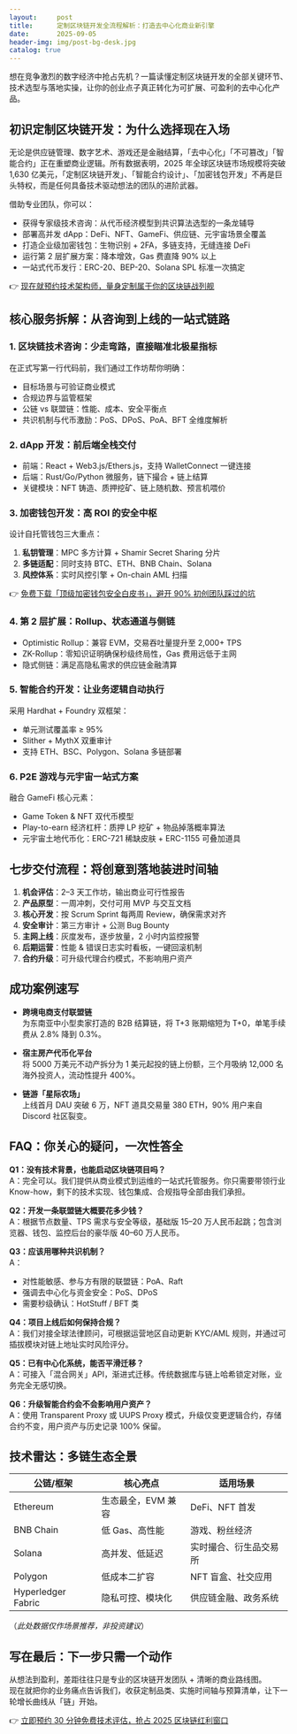 ```yaml
---
layout:     post
title:      定制区块链开发全流程解析：打造去中心化商业新引擎
date:       2025-09-05
header-img: img/post-bg-desk.jpg
catalog: true
---
```


想在竞争激烈的数字经济中抢占先机？一篇读懂定制区块链开发的全部关键环节、技术选型与落地实操，让你的创业点子真正转化为可扩展、可盈利的去中心化产品。

## 初识定制区块链开发：为什么选择现在入场

无论是供应链管理、数字艺术、游戏还是金融结算，「去中心化」「不可篡改」「智能合约」正在重塑商业逻辑。所有数据表明，2025 年全球区块链市场规模将突破 1,630 亿美元，「定制区块链开发」、「智能合约设计」、「加密钱包开发」不再是巨头特权，而是任何具备技术驱动想法的团队的进阶武器。

借助专业团队，你可以：

- 获得专家级技术咨询：从代币经济模型到共识算法选型的一条龙辅导  
- 部署高并发 dApp：DeFi、NFT、GameFi、供应链、元宇宙场景全覆盖  
- 打造企业级加密钱包：生物识别 + 2FA，多链支持，无缝连接 DeFi  
- 运行第 2 层扩展方案：降本增效，Gas 费直降 90% 以上  
- 一站式代币发行：ERC-20、BEP-20、Solana SPL 标准一次搞定  

👉 [现在就预约技术架构师，量身定制属于你的区块链战列舰](https://okxdog.com/)

## 核心服务拆解：从咨询到上线的一站式链路

### 1. 区块链技术咨询：少走弯路，直接瞄准北极星指标  
在正式写第一行代码前，我们通过工作坊帮你明确：

- 目标场景与可验证商业模式  
- 合规边界与监管框架  
- 公链 vs 联盟链：性能、成本、安全平衡点  
- 共识机制与代币激励：PoS、DPoS、PoA、BFT 全维度解析  

### 2. dApp 开发：前后端全栈交付  
- 前端：React + Web3.js/Ethers.js，支持 WalletConnect 一键连接  
- 后端：Rust/Go/Python 微服务，链下撮合 + 链上结算  
- 关键模块：NFT 铸造、质押挖矿、链上随机数、预言机喂价  

### 3. 加密钱包开发：高 ROI 的安全中枢  
设计自托管钱包三大重点：

1. **私钥管理**：MPC 多方计算 + Shamir Secret Sharing 分片  
2. **多链适配**：同时支持 BTC、ETH、BNB Chain、Solana  
3. **风控体系**：实时风控引擎 + On-chain AML 扫描  

👉 [免费下载「顶级加密钱包安全白皮书」，避开 90% 初创团队踩过的坑](https://okxdog.com/)

### 4. 第 2 层扩展：Rollup、状态通道与侧链  
- Optimistic Rollup：兼容 EVM，交易吞吐量提升至 2,000+ TPS  
- ZK-Rollup：零知识证明确保秒级终局性，Gas 费用远低于主网  
- 隐式侧链：满足高隐私需求的供应链金融清算  

### 5. 智能合约开发：让业务逻辑自动执行  
采用 Hardhat + Foundry 双框架：

- 单元测试覆盖率 ≥ 95%  
- Slither + MythX 双重审计  
- 支持 ETH、BSC、Polygon、Solana 多链部署  

### 6. P2E 游戏与元宇宙一站式方案  
融合 GameFi 核心元素：

- Game Token & NFT 双代币模型  
- Play-to-earn 经济杠杆：质押 LP 挖矿 + 物品掉落概率算法  
- 元宇宙土地代币化：ERC-721 稀缺皮肤 + ERC-1155 可叠加道具  

## 七步交付流程：将创意到落地装进时间轴

1. **机会评估**：2–3 天工作坊，输出商业可行性报告  
2. **产品原型**：一周冲刺，交付可用 MVP 与交互文档  
3. **核心开发**：按 Scrum Sprint 每两周 Review，确保需求对齐  
4. **安全审计**：第三方审计 + 公测 Bug Bounty  
5. **主网上线**：灰度发布，逐步放量，2 小时内监控报警  
6. **后期运营**：性能 & 错误日志实时看板，一键回滚机制  
7. **合约升级**：可升级代理合约模式，不影响用户资产  

## 成功案例速写

- **跨境电商支付联盟链**  
  为东南亚中小型卖家打造的 B2B 结算链，将 T+3 账期缩短为 T+0，单笔手续费从 2.8% 降到 0.3%。  

- **宿主房产代币化平台**  
  将 5000 万美元不动产拆分为 1 美元起投的链上份额，三个月吸纳 12,000 名海外投资人，流动性提升 400%。  

- **链游「星际农场」**  
  上线首月 DAU 突破 6 万，NFT 道具交易量 380 ETH，90% 用户来自 Discord 社区裂变。  

## FAQ：你关心的疑问，一次性答全

**Q1：没有技术背景，也能启动区块链项目吗？**  
A：完全可以。我们提供从商业模式到运维的一站式托管服务。你只需要带领行业 Know-how，剩下的技术实现、钱包集成、合规指导全部由我们承担。  

**Q2：开发一条联盟链大概要花多少钱？**  
A：根据节点数量、TPS 需求与安全等级，基础版 15–20 万人民币起跳；包含浏览器、钱包、监控后台的豪华版 40–60 万人民币。  

**Q3：应该用哪种共识机制？**  
A：  
- 对性能敏感、参与方有限的联盟链：PoA、Raft  
- 强调去中心化与资金安全：PoS、DPoS  
- 需要秒级确认：HotStuff / BFT 类  

**Q4：项目上线后如何保持合规？**  
A：我们对接全球法律顾问，可根据运营地区自动更新 KYC/AML 规则，并通过可插拔模块对链上地址实时风险评分。  

**Q5：已有中心化系统，能否平滑迁移？**  
A：可接入「混合网关」API，渐进式迁移。传统数据库与链上哈希锁定对账，业务完全无感切换。  

**Q6：升级智能合约会不会影响用户资产？**  
A：使用 Transparent Proxy 或 UUPS Proxy 模式，升级仅变更逻辑合约，存储合约不变，用户资产与历史记录 100% 保留。

## 技术雷达：多链生态全景

| 公链/框架 | 核心亮点             | 适用场景               |
|-----------|----------------------|------------------------|
| Ethereum  | 生态最全，EVM 兼容   | DeFi、NFT 首发         |
| BNB Chain | 低 Gas、高性能       | 游戏、粉丝经济         |
| Solana    | 高并发、低延迟       | 实时撮合、衍生品交易所 |
| Polygon   | 低成本二扩容         | NFT 盲盒、社交应用     |
| Hyperledger Fabric | 隐私可控、模块化 | 供应链金融、政务系统   |

（*此处数据仅作场景推荐，非投资建议*）

## 写在最后：下一步只需一个动作

从想法到盈利，差距往往只是专业的区块链开发团队 + 清晰的商业路线图。  
现在就把你的业务痛点告诉我们，收获定制品类、实施时间轴与预算清单，让下一轮增长曲线从「链」开始。

👉 [立即预约 30 分钟免费技术评估，抢占 2025 区块链红利窗口](https://okxdog.com/)